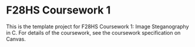 # F28HS Coursework 1

This is the template project for F28HS Coursework 1: Image Steganography
in C. For details of the coursework, see the coursework specification on
Canvas.
